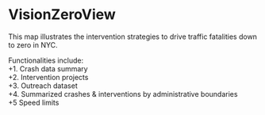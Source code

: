 VisionZeroView
=====================
This map illustrates the intervention strategies to drive traffic fatalities down to zero in NYC.

  Functionalities include:<br>
 +1. Crash data summary<br>
 +2. Intervention projects<br>
 +3. Outreach dataset<br>
 +4. Summarized crashes & interventions by administrative boundaries<br>
 +5 Speed limits<br>
